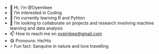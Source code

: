 - 👋 Hi, I’m @Oyemikee
- 👀 I’m interested in Coding
- 🌱 I’m currently learning R and Pyhton
- 💞️ I’m looking to collaborate on projects and research involving machine learning and data analysis
- 📫 How to reach me on oyemikee@gmail.com
- 😄 Pronouns: He/His
- ⚡ Fun fact: Sanquine in nature and love travelling

<!---
Oyemikee/Oyemikee is a ✨ special ✨ repository because its `README.md` (this file) appears on your GitHub profile.
You can click the Preview link to take a look at your changes.
--->
